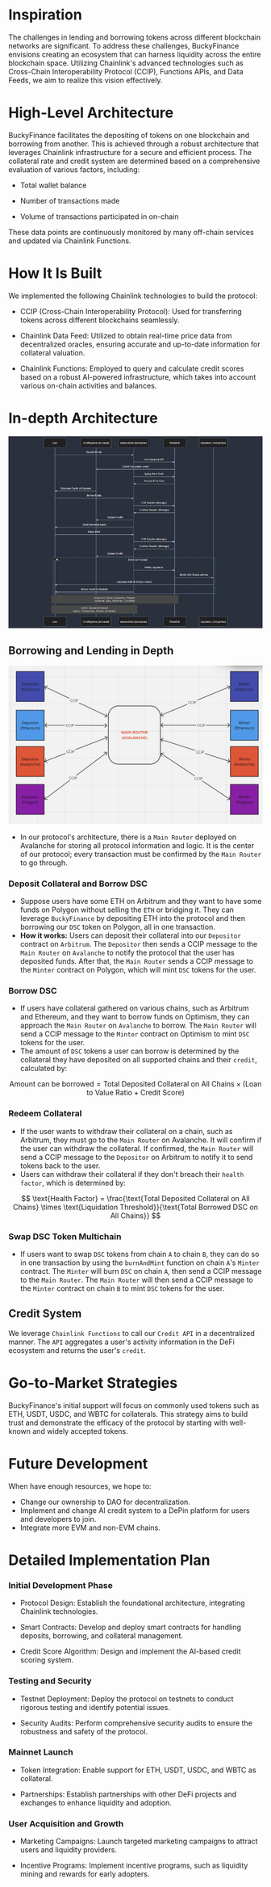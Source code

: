 # Inspiration
The challenges in lending and borrowing tokens across different blockchain networks are significant. To address these challenges, BuckyFinance envisions creating an ecosystem that can harness liquidity across the entire blockchain space. Utilizing Chainlink's advanced technologies such as Cross-Chain Interoperability Protocol (CCIP), Functions APIs, and Data Feeds, we aim to realize this vision effectively.

# High-Level Architecture
BuckyFinance facilitates the depositing of tokens on one blockchain and borrowing from another. This is achieved through a robust architecture that leverages Chainlink infrastructure for a secure and efficient process. The collateral rate and credit system are determined based on a comprehensive evaluation of various factors, including:

- Total wallet balance

- Number of transactions made

- Volume of transactions participated in on-chain

These data points are continuously monitored by many off-chain services and updated via Chainlink Functions.

# How It Is Built
We implemented the following Chainlink technologies to build the protocol:

- CCIP (Cross-Chain Interoperability Protocol): Used for transferring tokens across different blockchains seamlessly.

- Chainlink Data Feed: Utilized to obtain real-time price data from decentralized oracles, ensuring accurate and up-to-date information for collateral valuation.

- Chainlink Functions: Employed to query and calculate credit scores based on a robust AI-powered infrastructure, which takes into account various on-chain activities and balances.

# In-depth Architecture
![Architecture Overview](./img/Architecture_overview.jpeg)

## Borrowing and Lending in Depth
![Main Router](./img/MainRouter.png)

- In our protocol's architecture, there is a `Main Router` deployed on Avalanche for storing all protocol information and logic. It is the center of our protocol; every transaction must be confirmed by the `Main Router` to go through.

### Deposit Collateral and Borrow DSC
- Suppose users have some ETH on Arbitrum and they want to have some funds on Polygon without selling the `ETH` or bridging it. They can leverage `BuckyFinance` by depositing ETH into the protocol and then borrowing our `DSC` token on Polygon, all in one transaction.
- **How it works:** Users can deposit their collateral into our `Depositor` contract on `Arbitrum`. The `Depositor` then sends a CCIP message to the `Main Router` on `Avalanche` to notify the protocol that the user has deposited funds. After that, the `Main Router` sends a CCIP message to the `Minter` contract on Polygon, which will mint `DSC` tokens for the user.

### Borrow DSC
- If users have collateral gathered on various chains, such as Arbitrum and Ethereum, and they want to borrow funds on Optimism, they can approach the `Main Router` on `Avalanche` to borrow. The `Main Router` will send a CCIP message to the `Minter` contract on Optimism to mint `DSC` tokens for the user.
- The amount of `DSC` tokens a user can borrow is determined by the collateral they have deposited on all supported chains and their `credit`, calculated by:

$$ \text{Amount can be borrowed} = \text{Total Deposited Collateral on All Chains} \times (\text{Loan to Value Ratio} + \text{Credit Score}) $$

### Redeem Collateral
- If the user wants to withdraw their collateral on a chain, such as Arbitrum, they must go to the `Main Router` on Avalanche. It will confirm if the user can withdraw the collateral. If confirmed, the `Main Router` will send a CCIP message to the `Depositor` on Arbitrum to notify it to send tokens back to the user.
- Users can withdraw their collateral if they don't breach their `health factor`, which is determined by:

$$ \text{Health Factor} = \frac{\text{Total Deposited Collateral on All Chains} \times \text{Liquidation Threshold}}{\text{Total Borrowed DSC on All Chains}} $$

### Swap DSC Token Multichain
- If users want to swap `DSC` tokens from chain `A` to chain `B`, they can do so in one transaction by using the `burnAndMint` function on chain `A`'s `Minter` contract. The `Minter` will burn `DSC` on chain `A`, then send a CCIP message to the `Main Router`. The `Main Router` will then send a CCIP message to the `Minter` contract on chain `B` to mint `DSC` tokens for the user.

## Credit System
We leverage `Chainlink Functions` to call our `Credit API` in a decentralized manner. The `API` aggregates a user's activity information in the DeFi ecosystem and returns the user's `credit`.



# Go-to-Market Strategies
BuckyFinance's initial support will focus on commonly used tokens such as ETH, USDT, USDC, and WBTC for collaterals. This strategy aims to build trust and demonstrate the efficacy of the protocol by starting with well-known and widely accepted tokens.

# Future Development
When have enough resources, we hope to:
- Change our ownership to DAO for decentralization.
- Implement and change AI credit system to a DePin platform for users and developers to join.
- Integrate more EVM and non-EVM chains.

# Detailed Implementation Plan
### Initial Development Phase
- Protocol Design: Establish the foundational architecture, integrating Chainlink technologies.

- Smart Contracts: Develop and deploy smart contracts for handling deposits, borrowing, and collateral management.

- Credit Score Algorithm: Design and implement the AI-based credit scoring system.
### Testing and Security
- Testnet Deployment: Deploy the protocol on testnets to conduct rigorous testing and identify potential issues.

- Security Audits: Perform comprehensive security audits to ensure the robustness and safety of the protocol.
### Mainnet Launch
- Token Integration: Enable support for ETH, USDT, USDC, and WBTC as collateral.

- Partnerships: Establish partnerships with other DeFi projects and exchanges to enhance liquidity and adoption.

### User Acquisition and Growth
- Marketing Campaigns: Launch targeted marketing campaigns to attract users and liquidity providers.

- Incentive Programs: Implement incentive programs, such as liquidity mining and rewards for early adopters.
